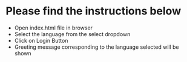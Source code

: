 # Please find the instructions below

* Open index.html file in browser
* Select the language from the select dropdown
* Click on Login Button
* Greeting message corresponding to the language selected will be shown